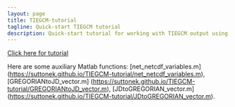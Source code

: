 ```yaml
---
layout: page
title: TIEGCM-tutorial
tagline: Quick-start TIEGCM tutorial
description: Quick-start tutorial for working with TIEGCM output using Matlab
---
```


[Click here for tutorial](https://suttonek.github.io/TIEGCM-tutorial/tutorial.html)

Here are some auxiliary Matlab functions:  [net_netcdf_variables.m] (https://suttonek.github.io/TIEGCM-tutorial/net_netcdf_variables.m), [GREGORIANtoJD_vector.m] (https://suttonek.github.io/TIEGCM-tutorial/GREGORIANtoJD_vector.m), [JDtoGREGORIAN_vector.m] (https://suttonek.github.io/TIEGCM-tutorial/JDtoGREGORIAN_vector.m). 
